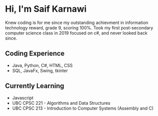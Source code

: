 # Hi, I'm Saif Karnawi
Knew coding is for me since my outstanding achievment in information technology reward, grade 9, scoring 100%. 
Took my first post-secondary computer science class in 2019 focused on c#, and never looked back since.
## Coding Experience
- Java, Python, C#, HTML, CSS
- SQL, JavaFx, Swing, tkinter
## Currently Learning
- Javascript
- UBC CPSC 221 - Algorithms and Data Structures
- UBC CPSC 213 - Introduction to Computer Systems (Assembly and C)

